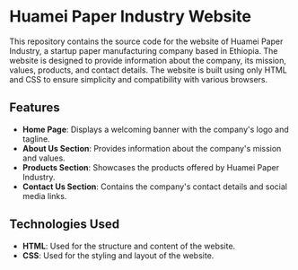 # Huamei Paper Industry Website

This repository contains the source code for the website of Huamei Paper Industry, a startup paper manufacturing company based in Ethiopia. The website is designed to provide information about the company, its mission, values, products, and contact details. The website is built using only HTML and CSS to ensure simplicity and compatibility with various browsers. 

## Features
- **Home Page**: Displays a welcoming banner with the company's logo and tagline.
- **About Us Section**: Provides information about the company's mission and values.
- **Products Section**: Showcases the products offered by Huamei Paper Industry.
- **Contact Us Section**: Contains the company's contact details and social media links.

## Technologies Used
- **HTML**: Used for the structure and content of the website.
- **CSS**: Used for the styling and layout of the website.
